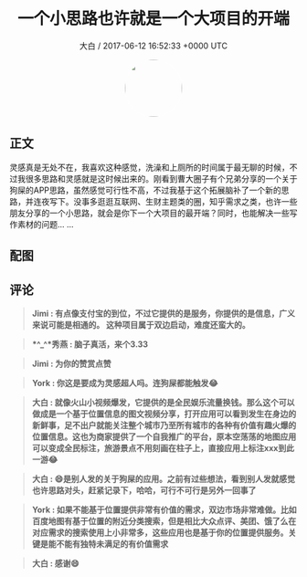 <h1 align="center">一个小思路也许就是一个大项目的开端</h1>
<p align="center">
    <a>大白 / 2017-06-12 16:52:33 &#43;0000 UTC</a>
</p>

<div align="center">
    <img src="https://images.zsxq.com/FlDC1V6tw0ku-PdNnDcAStDZxgt5?e=1590940799&amp;token=kIxbL07-8jAj8w1n4s9zv64FuZZNEATmlU_Vm6zD:lWk5F_EA_Jzbakub19XV3Bp-d6Y=" width="100" height="100" style="border:1px solid;border-radius:50%; color:#ffffff"/>
</div>

## 正文

<div>
 灵感真是无处不在，我喜欢这种感觉，洗澡和上厕所的时间属于最无聊的时候，不过我很多思路和灵感就是这时候出来的。刚看到曹大圈子有个兄弟分享的一个关于狗屎的APP思路，虽然感觉可行性不高，不过我基于这个拓展脑补了一个新的思路，并连夜写下。没事多逛逛互联网、生财主题类的圈，知乎需求之类，也许一些朋友分享的一个小思路，就会是你下一个大项目的最开端？同时，也能解决一些写作素材的问题... ...

</div>

## 配图
<div class="image" align="center">

</div>

## 评论

<div align="left">
<div>

<blockquote >
<span> <strong>Jimi : 有点像支付宝的到位，不过它提供的是服务，你提供的是信息，广义来说可能是相通的。
这种项目属于双边启动，难度还蛮大的。 </strong></span>
</blockquote>

<blockquote >
<span> <strong>*^_^*秀燕 : 脑子真活，来个3.33 </strong></span>
</blockquote>

<blockquote >
<span> <strong>Jimi : 为你的赞赏点赞 </strong></span>
</blockquote>

<blockquote >
<span> <strong>York : 你这是要成为灵感超人吗。连狗屎都能触发😂 </strong></span>
</blockquote>

<blockquote >
<span> <strong>大白 : 就像火山小视频爆发，它提供的是全民娱乐流量换钱。那么这个可以做成是一个基于位置信息的图文视频分享，打开应用可以看到发生在身边的新鲜事，足不出户就能关注整个城市乃至所有城市的各种有价值有趣火爆的位置信息。这也为商家提供了一个自我推广的平台，原本空荡荡的地图应用可以变成全民标注，旅游景点不用刻画在柱子上，直接应用上标注xxx到此一游😂 </strong></span>
</blockquote>

<blockquote >
<span> <strong>大白 : 😄是别人发的关于狗屎的应用。之前有过些想法，看到别人发就感觉也许思路对头，赶紧记录下，哈哈，可行不可行是另外一回事了 </strong></span>
</blockquote>

<blockquote >
<span> <strong>York : 如果不能基于位置提供非常有价值的需求，双边市场非常难做。比如百度地图有基于位置的附近分类搜索，但是相比大众点评、美团、饿了么在对应需求的搜索使用上小非常多，这些应用也是基于你的位置提供服务。关键是能不能有独特未满足的有价值需求 </strong></span>
</blockquote>

<blockquote >
<span> <strong>大白 : 感谢😄 </strong></span>
</blockquote>

</div>
</div>